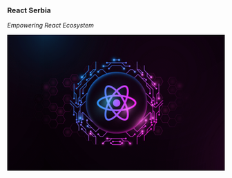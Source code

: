 ### React Serbia

_Empowering React Ecosystem_

![profile-banner](https://github.com/react-serbia/.github/blob/main/profile/react.png)
